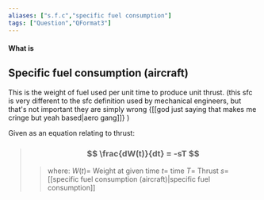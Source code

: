 ```yaml
---
aliases: ["s.f.c","specific fuel consumption"]
tags: ["Question","QFormat3"]
---
```


#### What is
## Specific fuel consumption (aircraft)
This is the weight of fuel used per unit time to produce unit thrust. (this sfc is very different to the sfc definition used by mechanical engineers, but that's not important they are simply wrong {[[god just saying that makes me cringe but yeah based|aero gang]]} )

Given as an equation relating to thrust:

> ### $$ \frac{dW(t)}{dt} = -sT $$ 
>> where:
>> $W(t)=$ Weight at given time
>> $t=$ time
>> $T=$ Thrust
>> $s=$ [[specific fuel consumption (aircraft)|specific fuel consumption]]
